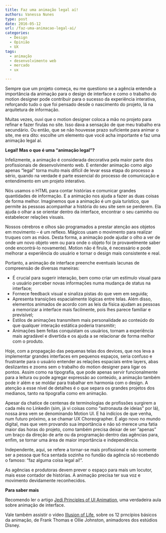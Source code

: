 ```yaml
---
title: Faz uma animação legal aí!
authors: Vanessa Nunes
type: post
date: 2016-05-12
url: /faz-uma-animacao-legal-ai/
categories:
  - Design
  - Opinião
  - UX
tags:
  - animação
  - desenvolvimento web
  - mercado
  - ux

---
```

Sempre que um projeto começa, eu me questiono se a agência entende a importância da animação para o design de interface e como o trabalho do motion designer pode contribuir para o sucesso da experiência interativa, reforçando tudo o que foi pensado desde o nascimento do projeto, lá na arquitetura de informação.

Muitas vezes, ouvi que o motion designer coloca a mão no projeto para refinar e fazer firulas no site. Isso dava a sensação de que meu trabalho era secundário. Ou então, que se não houvesse prazo suficiente para animar o site, me era dito: escolhe um elemento que você acha importante e faz uma animação legal aí.

**Legal! Mas o que é uma “animação legal”?**

Infelizmente, a animação é considerada decorativa pela maior parte dos profissionais de desenvolvimento web. E entender animação como algo apenas “legal” torna muito mais difícil de levar essa etapa do processo a sério, quando na verdade é parte essencial do processo de comunicação e entendimento em um projeto interativo.

Nós usamos o HTML para contar histórias e comunicar grandes quantidades de informação. E a animação nos ajuda a fazer as duas coisas de forma melhor. Imaginemos que a animação é um guia turístico, que permite às pessoas acompanhar a história do seu site sem se perderem. Ela ajuda o olhar a se orientar dentro da interface, encontrar o seu caminho ou estabelecer relações visuais.

Nossos cérebros e olhos são programados a prestar atenção aos objetos em movimento &#8211; é um reflexo. Mágicos usam o movimento para realizar truques com as mãos. Desta forma, a animação pode ajudar o olho a ver de onde um novo objeto vem ou para onde o objeto foi (e provavelmente saber onde encontrá-lo novamente). Motion não é firula, é necessário e pode melhorar a experiência do usuário e tornar o design mais consistente e real.

Portanto, a animação de interface preenche eventuais lacunas de compreensão de diversas maneiras:

  * É crucial para sugerir interação, bem como criar um estímulo visual para o usuário perceber novas informações numa mudança de status na interface; 
  * Fornece feedback visual e sinaliza pistas do que vem em seguida; 
  * Apresenta transições espacialmente lógicas entre telas. Além disso, elementos animados de acordo com as leis da física ajudam as pessoas a memorizar a interface mais facilmente, pois lhes parece familiar e previsível; 
  * Estilos de animações transmitem mais personalidade ao conteúdo do que qualquer interação estática poderia transmitir; 
  * Animações bem feitas conquistam os usuários, tornam a experiência mais agradável e divertida e os ajuda a se relacionar de forma melhor com o produto. 

Hoje, com a propagação das pequenas telas dos devices, que nos leva a implementar grandes interfaces em pequenos espaços, seria confuso e frustrante para o usuário entender as relações espaciais entre layers, abas deslizantes e zooms sem o trabalho do motion designer para ligar os pontos. Assim como na tipografia, que pode apenas servir funcionalmente para a leitura ou pode agregar expressão ao conteúdo, a animação também pode ir além e se moldar para trabalhar em harmonia com o design. A atenção a esse nível de detalhes é o que separa os grandes projetos dos medianos, tanto na tipografia como em animação.

Apesar da chatice de centenas de terminologias de profissões surgirem a cada mês no Linkedin (sim, já vi coisas como “astronauta de ideias” por lá), nossa área vem se denominando Motion UI. E há indícios de que venha, num futuro próximo, a se chamar UX Choreographer. É algo novo no mundo digital, mas que vem provando sua importância e não só merece uma fatia maior das horas do projeto, como também precisa deixar de ser “apenas” um braço da direção de arte ou da programação dentro das agências para, enfim, se tornar uma área de maior importância e independência.

Independente, aqui, se refere a tornar-se mais profissional e não somente ser a pessoa que fica sentada sozinha no fundão da agência só recebendo o famoso: “faz alguma coisa legal aí!”.

As agências e produtoras devem prever o espaço para mais um locutor, mais esse contador de histórias. A animação precisa ter sua voz e movimento devidamente reconhecidos.

**Para saber mais**

Recomendo ler o artigo <a href="https://medium.com/@adaptivepath/jedi-principles-of-ui-animation-2b88423b1dac#.gzxg45w5u" target="_blank">Jedi Principles of UI Animation</a>, uma verdadeira aula sobre animação de interface.

Vale também assistir o vídeo <a href="https://vimeo.com/93206523" target="_blank">Illusion of Life</a>, sobre os 12 prncípios básicos da animação, de Frank Thomas e Ollie Johnston, animadores dos estúdios Disney.